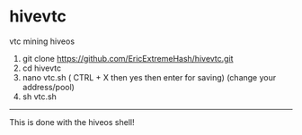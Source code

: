 # hivevtc
vtc mining hiveos

1. git clone https://github.com/EricExtremeHash/hivevtc.git
2. cd hivevtc
3. nano vtc.sh ( CTRL + X then yes then enter for saving) (change your address/pool)
4. sh vtc.sh
--------------------------
This is done with the hiveos shell!

